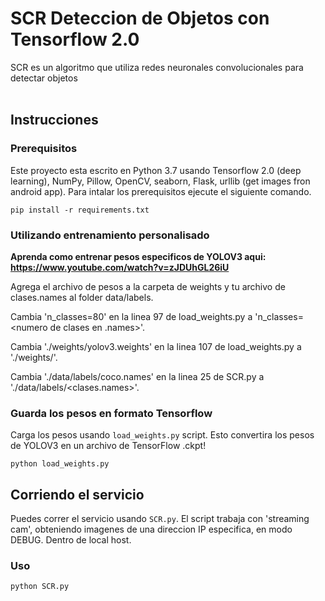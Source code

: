 # SCR Deteccion de Objetos con Tensorflow 2.0
SCR es un algoritmo que utiliza redes neuronales convolucionales para detectar objetos <br> <br>

## Instrucciones

### Prerequisitos
Este proyecto esta escrito en Python 3.7 usando Tensorflow 2.0 (deep learning), NumPy, Pillow, OpenCV, seaborn, Flask, urllib (get images fron android app). Para intalar los prerequisitos ejecute el siguiente comando.

```
pip install -r requirements.txt
```

### Utilizando entrenamiento personalisado
<strong> Aprenda como entrenar pesos especificos de YOLOV3 aqui: https://www.youtube.com/watch?v=zJDUhGL26iU </strong>

Agrega el archivo de pesos a la carpeta de weights y tu archivo de clases.names al folder data/labels.

Cambia 'n_classes=80' en la linea 97 de load_weights.py a 'n_classes=<numero de clases en .names>'.

Cambia './weights/yolov3.weights' en la linea 107 de load_weights.py a './weights/<pesos personalizaos>'.

Cambia './data/labels/coco.names' en la linea 25 de SCR.py a './data/labels/<clases.names>'.
  
### Guarda los pesos en formato Tensorflow
Carga los pesos usando `load_weights.py` script. Esto convertira los pesos de YOLOV3 en un archivo de TensorFlow .ckpt!

```
python load_weights.py
```

## Corriendo el servicio
Puedes correr el servicio usando `SCR.py`. El script trabaja con 'streaming cam', obteniendo imagenes de una direccion IP especifica, en modo DEBUG. Dentro de local host.
### Uso
```
python SCR.py 
```

